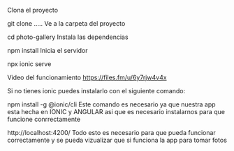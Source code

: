 
Clona el proyecto

  git clone .....
Ve a la carpeta del proyecto

  cd photo-gallery
Instala las dependencias

  npm install
Inicia el servidor

  npx ionic serve

Video del funcionamiento
https://files.fm/u/6y7rjw4v4x

Si no tienes ionic puedes instalarlo con el siguiente comando:

  npm install -g @ionic/cli
Este comando es necesario ya que nuestra app esta hecha en IONIC y ANGULAR asi que es necesario instalarnos para que funcione conrrectamente

  http://localhost:4200/
Todo esto es necesario para que pueda funcionar correctamente y se pueda vizualizar que si funciona la app para tomar fotos
